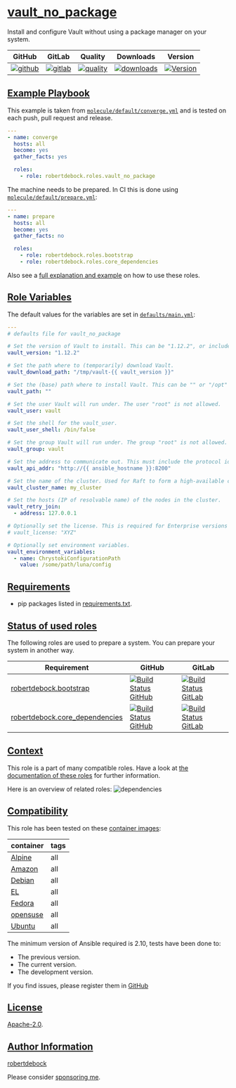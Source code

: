 # [vault_no_package](#vault_no_package)

Install and configure Vault without using a package manager on your system.

|GitHub|GitLab|Quality|Downloads|Version|
|------|------|-------|---------|-------|
|[![github](https://github.com/robertdebock/ansible-role-vault_no_package/workflows/Ansible%20Molecule/badge.svg)](https://github.com/robertdebock/ansible-role-vault_no_package/actions)|[![gitlab](https://gitlab.com/robertdebock-iac/ansible-role-vault_no_package/badges/master/pipeline.svg)](https://gitlab.com/robertdebock-iac/ansible-role-vault_no_package)|[![quality](https://img.shields.io/ansible/quality/)](https://galaxy.ansible.com/robertdebock/vault_no_package)|[![downloads](https://img.shields.io/ansible/role/d/)](https://galaxy.ansible.com/robertdebock/vault_no_package)|[![Version](https://img.shields.io/github/release/robertdebock/ansible-role-vault_no_package.svg)](https://github.com/robertdebock/ansible-role-vault_no_package/releases/)|

## [Example Playbook](#example-playbook)

This example is taken from [`molecule/default/converge.yml`](https://github.com/robertdebock/ansible-role-vault_no_package/blob/master/molecule/default/converge.yml) and is tested on each push, pull request and release.

```yaml
---
- name: converge
  hosts: all
  become: yes
  gather_facts: yes

  roles:
    - role: robertdebock.roles.vault_no_package
```

The machine needs to be prepared. In CI this is done using [`molecule/default/prepare.yml`](https://github.com/robertdebock/ansible-role-vault_no_package/blob/master/molecule/default/prepare.yml):

```yaml
---
- name: prepare
  hosts: all
  become: yes
  gather_facts: no

  roles:
    - role: robertdebock.roles.bootstrap
    - role: robertdebock.roles.core_dependencies
```

Also see a [full explanation and example](https://robertdebock.nl/how-to-use-these-roles.html) on how to use these roles.

## [Role Variables](#role-variables)

The default values for the variables are set in [`defaults/main.yml`](https://github.com/robertdebock/ansible-role-vault_no_package/blob/master/defaults/main.yml):

```yaml
---
# defaults file for vault_no_package

# Set the version of Vault to install. This can be "1.12.2", or include the features such as "1.12.2+ent" or "1.12.2+ent.hsm".
vault_version: "1.12.2"

# Set the path where to (temporarily) download Vault.
vault_download_path: "/tmp/vault-{{ vault_version }}"

# Set the (base) path where to install Vault. This can be "" or "/opt" for example.
vault_path: ""

# Set the user Vault will run under. The user "root" is not allowed.
vault_user: vault

# Set the shell for the vault_user.
vault_user_shell: /bin/false

# Set the group Vault will run under. The group "root" is not allowed.
vault_group: vault

# Set the address to communicate out. This must include the protocol identifier. (`http` or `https`.)
vault_api_addr: "http://{{ ansible_hostname }}:8200"

# Set the name of the cluster. Used for Raft to form a high-available cluster.
vault_cluster_name: my_cluster

# Set the hosts (IP of resolvable name) of the nodes in the cluster.
vault_retry_join:
  - address: 127.0.0.1

# Optionally set the license. This is required for Enterprise versions of Vault.
# vault_license: "XYZ"

# Optionally set environment variables.
vault_environment_variables:
  - name: ChrystokiConfigurationPath
    value: /some/path/luna/config
```

## [Requirements](#requirements)

- pip packages listed in [requirements.txt](https://github.com/robertdebock/ansible-role-vault_no_package/blob/master/requirements.txt).

## [Status of used roles](#status-of-requirements)

The following roles are used to prepare a system. You can prepare your system in another way.

| Requirement | GitHub | GitLab |
|-------------|--------|--------|
|[robertdebock.bootstrap](https://galaxy.ansible.com/robertdebock/bootstrap)|[![Build Status GitHub](https://github.com/robertdebock/ansible-role-bootstrap/workflows/Ansible%20Molecule/badge.svg)](https://github.com/robertdebock/ansible-role-bootstrap/actions)|[![Build Status GitLab](https://gitlab.com/robertdebock-iac/ansible-role-bootstrap/badges/master/pipeline.svg)](https://gitlab.com/robertdebock-iac/ansible-role-bootstrap)|
|[robertdebock.core_dependencies](https://galaxy.ansible.com/robertdebock/core_dependencies)|[![Build Status GitHub](https://github.com/robertdebock/ansible-role-core_dependencies/workflows/Ansible%20Molecule/badge.svg)](https://github.com/robertdebock/ansible-role-core_dependencies/actions)|[![Build Status GitLab](https://gitlab.com/robertdebock-iac/ansible-role-core_dependencies/badges/master/pipeline.svg)](https://gitlab.com/robertdebock-iac/ansible-role-core_dependencies)|

## [Context](#context)

This role is a part of many compatible roles. Have a look at [the documentation of these roles](https://robertdebock.nl/) for further information.

Here is an overview of related roles:
![dependencies](https://raw.githubusercontent.com/robertdebock/ansible-role-vault_no_package/png/requirements.png "Dependencies")

## [Compatibility](#compatibility)

This role has been tested on these [container images](https://hub.docker.com/u/robertdebock):

|container|tags|
|---------|----|
|[Alpine](https://hub.docker.com/repository/docker/robertdebock/alpine/general)|all|
|[Amazon](https://hub.docker.com/repository/docker/robertdebock/amazonlinux/general)|all|
|[Debian](https://hub.docker.com/repository/docker/robertdebock/debian/general)|all|
|[EL](https://hub.docker.com/repository/docker/robertdebock/enterpriselinux/general)|all|
|[Fedora](https://hub.docker.com/repository/docker/robertdebock/fedora/general)|all|
|[opensuse](https://hub.docker.com/repository/docker/robertdebock/opensuse/general)|all|
|[Ubuntu](https://hub.docker.com/repository/docker/robertdebock/ubuntu/general)|all|

The minimum version of Ansible required is 2.10, tests have been done to:

- The previous version.
- The current version.
- The development version.

If you find issues, please register them in [GitHub](https://github.com/robertdebock/ansible-role-vault_no_package/issues)

## [License](#license)

[Apache-2.0](https://github.com/robertdebock/ansible-role-vault_no_package/blob/master/LICENSE).

## [Author Information](#author-information)

[robertdebock](https://robertdebock.nl/)

Please consider [sponsoring me](https://github.com/sponsors/robertdebock).
